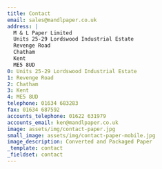```yaml
---
title: Contact
email: sales@mandlpaper.co.uk
address: |
  M & L Paper Limited
  Units 25-29 Lordswood Industrial Estate
  Revenge Road
  Chatham
  Kent
  ME5 8UD
0: Units 25-29 Lordswood Industrial Estate
1: Revenge Road
2: Chatham
3: Kent
4: ME5 8UD
telephone: 01634 683283
fax: 01634 687592
accounts_telephone: 01622 631979
accounts_email: ken@mandlpaper.co.uk
image: assets/img/contact-paper.jpg
small_image: assets/img/contact-paper-mobile.jpg
image_description: Converted and Packaged Paper
_template: contact
_fieldset: contact
---
```

